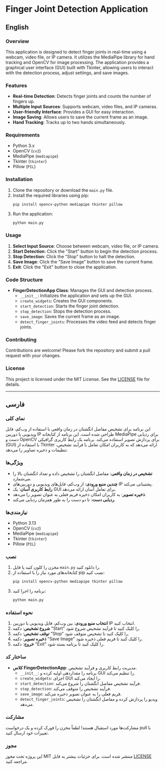 # Finger Joint Detection Application

## English

### Overview
This application is designed to detect finger joints in real-time using a webcam, video file, or IP camera. It utilizes the MediaPipe library for hand tracking and OpenCV for image processing. The application provides a graphical user interface (GUI) built with Tkinter, allowing users to interact with the detection process, adjust settings, and save images.

### Features
- **Real-time Detection**: Detects finger joints and counts the number of fingers up.
- **Multiple Input Sources**: Supports webcam, video files, and IP cameras.
- **User-friendly Interface**: Provides a GUI for easy interaction.
- **Image Saving**: Allows users to save the current frame as an image.
- **Hand Tracking**: Tracks up to two hands simultaneously.

### Requirements
- Python 3.x
- OpenCV (`cv2`)
- MediaPipe (`mediapipe`)
- Tkinter (`tkinter`)
- Pillow (`PIL`)

### Installation
1. Clone the repository or download the `main.py` file.
2. Install the required libraries using pip:
   ```bash
   pip install opencv-python mediapipe tkinter pillow
   ```
3. Run the application:
   ```bash
   python main.py
   ```

### Usage
1. **Select Input Source**: Choose between webcam, video file, or IP camera.
2. **Start Detection**: Click the "Start" button to begin the detection process.
3. **Stop Detection**: Click the "Stop" button to halt the detection.
4. **Save Image**: Click the "Save Image" button to save the current frame.
5. **Exit**: Click the "Exit" button to close the application.

### Code Structure
- **FingerDetectionApp Class**: Manages the GUI and detection process.
  - `__init__`: Initializes the application and sets up the GUI.
  - `create_widgets`: Creates the GUI components.
  - `start_detection`: Starts the finger joint detection.
  - `stop_detection`: Stops the detection process.
  - `save_image`: Saves the current frame as an image.
  - `detect_finger_joints`: Processes the video feed and detects finger joints.

### Contributing
Contributions are welcome! Please fork the repository and submit a pull request with your changes.

### License
This project is licensed under the MIT License. See the [LICENSE](LICENSE) file for details.

---
## فارسی

### نمای کلی
این برنامه برای تشخیص مفاصل انگشتان در زمان واقعی با استفاده از وب‌کم، فایل ویدیویی یا دوربین IP طراحی شده است. این برنامه از کتابخانه MediaPipe برای ردیابی دست و OpenCV برای پردازش تصویر استفاده می‌کند. برنامه یک رابط کاربری گرافیکی (GUI) با استفاده از Tkinter ارائه می‌دهد که به کاربران امکان تعامل با فرآیند تشخیص، تنظیمات و ذخیره تصاویر را می‌دهد.

### ویژگی‌ها
- **تشخیص در زمان واقعی**: مفاصل انگشتان را تشخیص داده و تعداد انگشتان بالا را می‌شمارد.
- **چندین منبع ورودی**: از وب‌کم، فایل‌های ویدیویی و دوربین‌های IP پشتیبانی می‌کند.
- **رابط کاربری آسان**: یک GUI برای تعامل آسان ارائه می‌دهد.
- **ذخیره تصویر**: به کاربران امکان ذخیره فریم فعلی به عنوان تصویر را می‌دهد.
- **ردیابی دست**: تا دو دست را به طور همزمان ردیابی می‌کند.

### نیازمندی‌ها
- Python 3.13
- OpenCV (`cv2`)
- MediaPipe (`mediapipe`)
- Tkinter (`tkinter`)
- Pillow (`PIL`)

### نصب
1. مخزن را کلون کنید یا فایل `main.py` را دانلود کنید.
2. کتابخانه‌های مورد نیاز را با استفاده از pip نصب کنید:
   ```bash
   pip install opencv-python mediapipe tkinter pillow
   ```
3. برنامه را اجرا کنید:
   ```bash
   python main.py
   ```

### نحوه استفاده
1. **انتخاب منبع ورودی**: بین وب‌کم، فایل ویدیویی یا دوربین IP انتخاب کنید.
2. **شروع تشخیص**: دکمه "Start" را کلیک کنید تا فرآیند تشخیص شروع شود.
3. **توقف تشخیص**: دکمه "Stop" را کلیک کنید تا تشخیص متوقف شود.
4. **ذخیره تصویر**: دکمه "Save Image" را کلیک کنید تا فریم فعلی ذخیره شود.
5. **خروج**: دکمه "Exit" را کلیک کنید تا برنامه بسته شود.

### ساختار کد
- **کلاس FingerDetectionApp**: مدیریت رابط کاربری و فرآیند تشخیص.
  - `__init__`: برنامه را مقداردهی اولیه کرده و GUI را تنظیم می‌کند.
  - `create_widgets`: اجزای GUI را ایجاد می‌کند.
  - `start_detection`: فرآیند تشخیص مفاصل انگشتان را شروع می‌کند.
  - `stop_detection`: فرآیند تشخیص را متوقف می‌کند.
  - `save_image`: فریم فعلی را به عنوان تصویر ذخیره می‌کند.
  - `detect_finger_joints`: ویدیو را پردازش کرده و مفاصل انگشتان را تشخیص می‌دهد.

### مشارکت
مشارکت‌ها مورد استقبال هستند! لطفاً مخزن را فورک کرده و یک درخواست pull با تغییرات خود ارسال کنید.

### مجوز
این پروژه تحت مجوز MIT منتشر شده است. برای جزئیات بیشتر به فایل [LICENSE](LICENSE) مراجعه کنید.